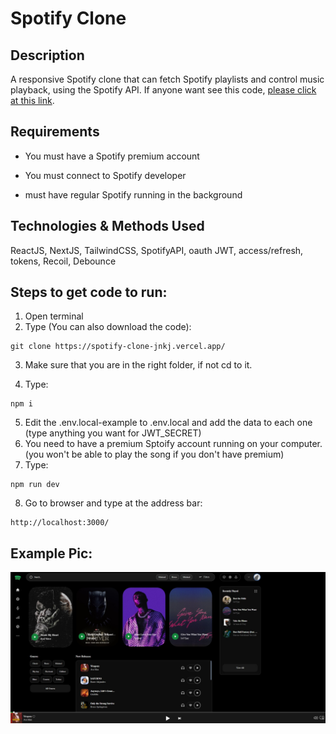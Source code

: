 # Spotify Clone

## Description

A responsive Spotify clone that can fetch Spotify playlists and control music playback, using the Spotify API.
If anyone want see this code, [please click at this link](https://spotify-clone-jnkj.vercel.app/login).

## Requirements

- You must have a Spotify premium account

- You must connect to Spotify developer

- must have regular Spotify running in the background

## Technologies & Methods Used

ReactJS, NextJS, TailwindCSS, SpotifyAPI, oauth JWT, access/refresh, tokens, Recoil, Debounce

## Steps to get code to run:
1. Open terminal
2. Type (You can also download the code):
```
git clone https://spotify-clone-jnkj.vercel.app/
```

3. Make sure that you are in the right folder, if not cd to it.

4. Type: 
```
npm i
```
5. Edit the .env.local-example to .env.local and add the data to each one (type anything you want for JWT_SECRET)
6. You need to have a premium Sptoify account running on your computer. (you won't be able to play the song if you don't have premium)
7. Type: 
```
npm run dev
```
8. Go to browser and type at the address bar: 
```
http://localhost:3000/
```

## Example Pic:
![Notes Example Pic](https://github.com/juliorojas81871/spotify-clone/blob/main/pics/main.jpg)
